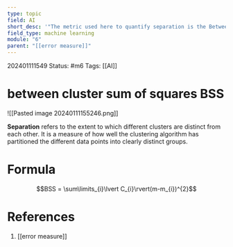 ```yaml
---
type: topic
field: AI
short_desc: '"The metric used here to quantify separation is the Between Cluster Sum of Squares (BSS). It measures the variance between the clusters, or in other words, how spread out the clusters are from each other."'
field_type: machine learning
module: "6"
parent: "[[error measure]]"
---
```



202401111549
Status: #m6
Tags: [[AI]]

# between cluster sum of squares BSS

![[Pasted image 20240111155246.png]]

**Separation** refers to the extent to which different clusters are distinct from each other. It is a measure of how well the clustering algorithm has partitioned the different data points into clearly distinct groups.

# Formula

$$BSS = \sum\limits_{i}\lvert C_{i}\rvert(m-m_{i})^{2}$$
# References

1. [[error measure]]